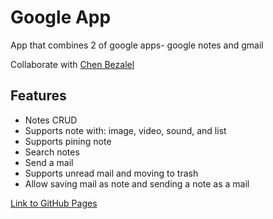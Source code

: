 # Google App

<p>App that combines 2 of google apps- google notes and gmail</p>
<p>Collaborate with <a href="https://github.com/chenbezalel" target="blank">Chen Bezalel</a></p>

## Features
- Notes CRUD
- Supports note with: image, video, sound, and list
- Supports pining note
- Search notes
- Send a mail
- Supports unread mail and moving to trash
- Allow saving mail as note and sending a note as a mail


<a href="https://shanikupiec.github.io/Google-App/" target="blank">Link to GitHub Pages</a>

